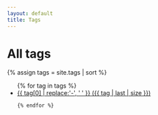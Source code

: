 ```yaml
---
layout: default
title: Tags
---
```


<h1>All tags</h1>

<article role="article" class="post">
{% assign tags = site.tags | sort %}
<ul>
    {% for tag in tags %}
    <li>
        <a href="/tag/{{ tag | first | slugify }}/">{{ tag[0] | replace:'-', ' ' }} ({{ tag | last | size }})</a>
    </li>

    {% endfor %}
</ul>
</article>